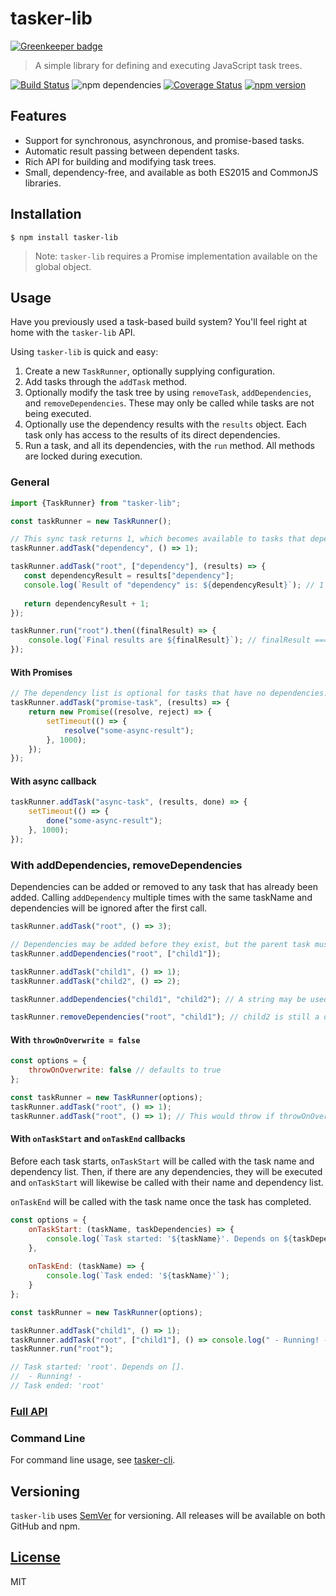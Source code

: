 # tasker-lib

[![Greenkeeper badge](https://badges.greenkeeper.io/pnann/tasker-lib.svg)](https://greenkeeper.io/)

> A simple library for defining and executing JavaScript task trees.

[![Build Status](https://travis-ci.org/pnann/tasker-lib.svg)](https://travis-ci.org/pnann/tasker-lib)
![npm dependencies](https://david-dm.org/pnann/tasker-lib.svg)
[![Coverage Status](https://coveralls.io/repos/github/pnann/tasker-lib/badge.svg?branch=master)](https://coveralls.io/github/pnann/tasker-lib?branch=master) 
[![npm version](https://badge.fury.io/js/tasker-lib.svg)](https://badge.fury.io/js/tasker-lib)

## Features
* Support for synchronous, asynchronous, and promise-based tasks.
* Automatic result passing between dependent tasks.
* Rich API for building and modifying task trees.
* Small, dependency-free, and available as both ES2015 and CommonJS libraries.

## Installation
```console
$ npm install tasker-lib
```
> Note: `tasker-lib` requires a Promise implementation available on the global object.

## Usage

Have you previously used a task-based build system? You'll feel right at home with the `tasker-lib` API.

Using `tasker-lib` is quick and easy:
1. Create a new `TaskRunner`, optionally supplying configuration.
2. Add tasks through the `addTask` method. 
3. Optionally modify the task tree by using `removeTask`, `addDependencies`, and `removeDependencies`. These may only be called
   while tasks are not being executed.
4. Optionally use the dependency results with the `results` object. Each task only has access to the results of its direct dependencies.
5. Run a task, and all its dependencies, with the `run` method. All methods are locked during execution.

### General
```javascript
import {TaskRunner} from "tasker-lib";

const taskRunner = new TaskRunner();

// This sync task returns 1, which becomes available to tasks that depend on it through the "results" object.
taskRunner.addTask("dependency", () => 1);

taskRunner.addTask("root", ["dependency"], (results) => {
   const dependencyResult = results["dependency"];
   console.log(`Result of "dependency" is: ${dependencyResult}`); // 1
   
   return dependencyResult + 1;
});

taskRunner.run("root").then((finalResult) => {
    console.log(`Final results are ${finalResult}`); // finalResult === 2
});
```

#### With Promises
```javascript
// The dependency list is optional for tasks that have no dependencies.
taskRunner.addTask("promise-task", (results) => {
    return new Promise((resolve, reject) => {
        setTimeout(() => {
            resolve("some-async-result");
        }, 1000);
    });
});
```

#### With async callback
```javascript
taskRunner.addTask("async-task", (results, done) => {
    setTimeout(() => {
        done("some-async-result");
    }, 1000);
});
```

### With addDependencies, removeDependencies
Dependencies can be added or removed to any task that has already been added. Calling `addDependency` multiple times with
the same taskName and dependencies will be ignored after the first call.

```javascript
taskRunner.addTask("root", () => 3);

// Dependencies may be added before they exist, but the parent task must exist at this point.
taskRunner.addDependencies("root", ["child1"]);

taskRunner.addTask("child1", () => 1);
taskRunner.addTask("child2", () => 2);

taskRunner.addDependencies("child1", "child2"); // A string may be used for sole dependencies.

taskRunner.removeDependencies("root", "child1"); // child2 is still a dependency of child1, but not of root.
```

#### With `throwOnOverwrite = false`
```javascript
const options = {
    throwOnOverwrite: false // defaults to true
};

const taskRunner = new TaskRunner(options);
taskRunner.addTask("root", () => 1);
taskRunner.addTask("root", () => 1); // This would throw if throwOnOverwrite is true.
```

#### With `onTaskStart` and `onTaskEnd` callbacks
Before each task starts, `onTaskStart` will be called with the task name and dependency list. Then, if there are any
dependencies, they will be executed and `onTaskStart` will likewise be called with their name and dependency list.

`onTaskEnd` will be called with the task name once the task has completed. 

```javascript
const options = {
    onTaskStart: (taskName, taskDependencies) => {
        console.log(`Task started: '${taskName}'. Depends on ${taskDependencies}.`);  
    },
    
    onTaskEnd: (taskName) => {
        console.log(`Task ended: '${taskName}'`);
    }
};

const taskRunner = new TaskRunner(options);

taskRunner.addTask("child1", () => 1);
taskRunner.addTask("root", ["child1"], () => console.log(" - Running! - "));
taskRunner.run("root");

// Task started: 'root'. Depends on [].
//  - Running! -
// Task ended: 'root'
```

### [Full API](tasker-lib.d.ts)

### Command Line
For command line usage, see [tasker-cli](https://github.org/pnann/tasker-cli).

## Versioning
`tasker-lib` uses [SemVer](http://semver.org/) for versioning. All releases will be available on both GitHub and npm.

## [License](LICENSE)
MIT
